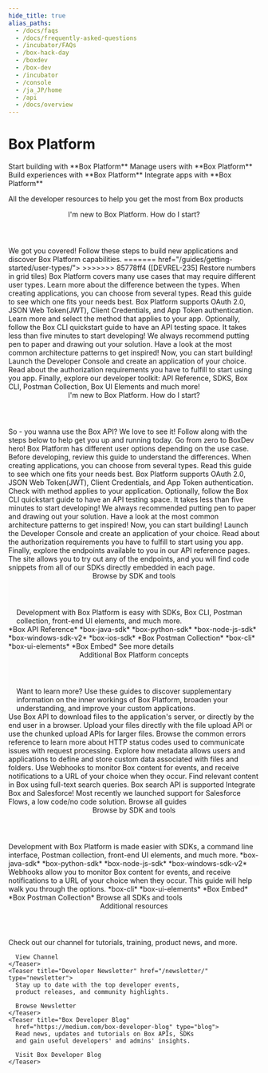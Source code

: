 ```yaml
---
hide_title: true
alias_paths:
  - /docs/faqs
  - /docs/frequently-asked-questions
  - /incubator/FAQs
  - /box-hack-day
  - /boxdev
  - /box-dev
  - /incubator
  - /console
  - /ja_JP/home
  - /api
  - /docs/overview
---
```


# Box Platform

<Banner>

  <BannerTitle>
    Start building with **Box Platform**
  </BannerTitle>
  <BannerTitle>
    Manage users with **Box Platform**
  </BannerTitle>
  <BannerTitle>
    Build experiences with **Box Platform**
  </BannerTitle>
  <BannerTitle>
    Integrate apps with **Box Platform**
  </BannerTitle>

All the developer resources to help you get the most from Box products

</Banner>

<!-- <Centered wide>
  <Header to='/guides' centered>
    Guides
  </Header>
  <GuidesList>
    Get started, learn tips and tricks, and discover how to use the Box
    Platform API with our comprehensive guides. Here are six of the most used
    guides to get you started.

    <GuideList href='/guides/authentication/'>
      Authentication
    </GuideList>
    <GuideList href='/guides/cli/quick-start/'>
      CLI Quick Start
    </GuideList>
    <GuideList href='/guides/tooling/postman/quick-start/'>
      Postman Quick Start
    </GuideList>
    <GuideList href='/guides/api-calls/permissions-and-errors/common-errors/'>
      Common Errors
    </GuideList>
    <GuideList href='/guides/api-calls/pagination/offset-based/'>
      API Pagination
    </GuideList>
    <GuideList href='/guides/embed/ui-elements/'>
      UI Elements
    </GuideList>
  </GuidesList>

  <More to='/guides' right>
    More Guides
  </More>
</Centered> -->

<Centered wide id="start-with-box-platform" >
  <Header centered>
    I'm new to Box Platform. How do I start?
  </Header>
    We got you covered! Follow these steps to build
    new applications and discover Box Platform capabilities.

  <TileGrid>
    <Tile type="users" title="1. Explore user types"
<<<<<<< HEAD
      href="platform/user-types/">
=======
      href="/guides/getting-started/user-types/">
>>>>>>> 85778ff4 ([DEVREL-235] Restore numbers in grid tiles)
      Box Platform covers many use cases
      that may require different user types.
      Learn more about the 
      difference between the types.
    </Tile>
    <Tile type="apps" title="2. Understand application types"
      href="/guides/applications/app-types/select/">
      When creating applications, you can choose from several types.
      Read this guide to see which one fits your needs best.
    </Tile>
    <Tile type="authentication" title="3. Learn authentication methods"
      href="/guides/authentication/select/">
      Box Platform supports OAuth 2.0, JSON Web Token(JWT), Client
      Credentials, and App Token authentication. Learn more and
      select the method that applies to your app.
    </Tile>
    <Tile type="cli" title="4. Set up Box CLI"
      href="/guides/cli/quick-start/">
      Optionally, follow the Box CLI quickstart
      guide to have an API testing space. It takes less than
      five minutes to start developing!
    </Tile>
    <Tile type="architecture" title="5. Create an architecture pattern"
      href="/platform/appendix/architecture-patterns/">
      We always recommend putting pen to paper and drawing out your solution.
      Have a look at the most common architecture patterns to get inspired!
    </Tile>
    <Tile type="create" title="6. Create the application"
      href="https://app.box.com/developers/console">
      Now, you can start building! Launch the Developer Console and create an
      application of your choice.
    </Tile>
    <Tile type="authorize" title="7. Authorize the application"
      href="/guides/authorization/">
      Read about the authorization requirements you have to
      fulfill to start using you app.
    </Tile>
    <Tile type="code" title="8. Start coding"
      href="#sdks-and-tools">
      Finally, explore our developer toolkit: API Reference,
      SDKS, Box CLI, Postman Collection, Box UI Elements and much more!
    </Tile>
  </TileGrid>
</Centered>

<Centered wide>
  <Header to='/' centered>
    I'm new to Box Platform. How do I start?
  </Header>
    So - you wanna use the Box API? We love to see it!
    Follow along with the steps below to help get you up and running today.
    Go from zero to BoxDev hero!

  <TileGrid>
    <Tile title="1. Explore user types"
      href="/guides/getting-started/user-types/">
      Box Platform has different user options depending on the use case.
      Before developing, review this guide to understand the differences.
    </Tile>
    <Tile title="2. Understand application types"
      href="/guides/applications/select/">
      When creating applications, you can choose from several types.
      Read this guide to see which one fits your needs best.
    </Tile>
    <Tile title="3. Learn authentication methods"
      href="/guides/authentication/select/">
      Box Platform supports OAuth 2.0, JSON Web Token(JWT), Client
      Credentials, and App Token authentication. Check with method
      applies to your application.
    </Tile>
    <Tile title="4. Setup the Box CLI"
      href="/guides/cli/quick-start/">
      Optionally, follow the Box CLI quickstart
      guide to have an API testing space. It takes less than
      five minutes to start developing!
    </Tile>
    <Tile title="5. Create an architecture pattern"
      href="/guides/getting-started/architecture-patterns/">
      We always recommended putting pen to paper and drawing out your solution.
      Have a look at the most common architecture patterns to get inspired!
    </Tile>
    <Tile title="6. Create the application"
      href="https://app.box.com/developers/console">
      Now, you can start building! Launch the Developer Console and create an
      application of your choice.
    </Tile>
    <Tile title="7. Authorize the application"
      href="/guides/authorization/">
      Read about the authorization requirements you have to
      fulfill to start using you app.
    </Tile>
    <Tile title="8. Start coding"
      href="/reference/">
      Finally, explore the endpoints available to you in our API reference
      pages. The site allows you to try out any of the endpoints, and you will
      find code snippets from all of our SDKs directly embedded
      in each page.
    </Tile>
  </TileGrid>
</Centered>

<Centered wide>
  <FeaturedBoard type="community" />
</Centered>

<section id="sdks-and-tools" style="background-color: #FBFBFB;">
  <div style="padding: 0 16px">
    <Header centered>
      Browse by SDK and tools
    </Header>
      Development with Box Platform is easy with SDKs,
      Box CLI, Postman collection,
      front-end UI elements, and much more.
  </div>

  <TileSlider>
    <Tile type="box-orange" title="API Reference"
      href="/reference/">
      *Box API Reference*
    </Tile>
    <Tile type="java" title="Java SDK"
    href="https://github.com/box/box-java-sdk#readme">
      *box-java-sdk*
    </Tile>
    <Tile type="python" title="Python SDK"
    href="https://github.com/box/box-python-sdk#readme">
      *box-python-sdk*
    </Tile>
    <Tile type="node" title="Node.js SDK"
    href="https://github.com/box/box-node-sdk#readme">
      *box-node-js-sdk*
    </Tile>
    <Tile type="net" title=".NET SDK"
    href="https://github.com/box/box-windows-sdk-v2#readme">
      *box-windows-sdk-v2*
    </Tile>
    <Tile type="tool" title="iOS SDK"
    href="https://github.com/box/box-ios-sdk#readme">
      *box-ios-sdk*
    </Tile>
    <Tile type="tool" title="Postman collection"
      href="/guides/tooling/postman">
      *Box Postman Collection*
    </Tile>
    <Tile type="box-orange" title="Box CLI" href="/guides/cli/">
      *box-cli*
    </Tile>
    <Tile type="box-orange" title="Box UI Elements"
      href="/guides/embed/ui-elements/">
      *box-ui-elements*
    </Tile>
    <Tile type="box-orange" title="Box Embed" href="/guides/embed/box-embed/">
      *Box Embed*
    </Tile>
  </TileSlider>

  <More to='/sdks-and-tools/' center>
    See more details
  </More>
</section>

<!-- <Dark>
  <Centered wide>
    <Header to='/sdks-and-tools' centered>
      SDKS & Tools
    </Header>
    <SDKS>
      Development with Box Platform is made easier with SDKs for your
      programming language, a command line interface, front-end UI elements,
      and much more.

      <SDK language='python' href='https://github.com/box/box-python-sdk'>
        Python SDK
      </SDK>
      <SDK language='java' href='https://github.com/box/box-java-sdk'>
        Java SDK
      </SDK>
      <SDK language='node' href='https://github.com/box/box-node-sdk'>
        Node SDK
      </SDK>
      <SDK language='dotnet' href='https://github.com/box/box-windows-sdk'>
        Windows .NET SDK
      </SDK>
      <SDK language='cli' href='https://github.com/box/boxcli'>
        Box CLI
      </SDK>
      <SDK language='uielements' href='https://github.com/box/box-ui-elements'>
        UI Elements
      </SDK>
    </SDKS>

    <More to='/sdks-and-tools' right>
      More SDKs & Tools
    </More>
  </Centered>
</Dark> -->

<Centered wide>
  <FeaturedBoard type="sampleCode" />
</Centered>

<section id="additional-box-platform-concepts"
  style="background-color: #FBFBFB;">
  <div style="padding: 0 16px">
    <Header centered>
      Additional Box Platform concepts
    </Header>
      Want to learn more?
      Use these guides to discover supplementary information on the inner
      workings of Box Platform, broaden your understanding, and improve
      your custom applications.
  </div>

  <TileSlider>
    <Tile type="guide" title="Downloads" href="/guides/downloads/">
      Use Box API to download files to the application's
      server, or directly by the end user in a browser.
    </Tile>
    <Tile type="guide" title="Uploads" href="/guides/uploads/">
      Upload your files directly with the file upload API or
      use the chunked upload APIs for larger files.
    </Tile>
    <Tile type="guide" title="Errors" 
    href="/guides/api-calls/permissions-and-errors/common-errors/">
      Browse the common errors reference to learn more about
      HTTP status codes used to communicate issues with request processing.
    </Tile>
    <Tile type="guide" title="Metadata" href="/guides/metadata/">
      Explore how metadata allows users and applications to
      define and store custom data associated with files and folders.
    </Tile>
    <Tile type="guide" title="Webhooks" href="/guides/webhooks/">
      Use Webhooks to monitor Box content for events,
      and receive notifications to a URL of your choice when they occur.
    </Tile>
    <Tile type="guide" title="Search" 
      href="/guides/search/">
      Find relevant content in Box using full-text
      search queries. Box search API is supported
      Integrate Box and Salesforce! Most
      recently we launched support for Salesforce Flows, a low code/no code
      solution. 
    </Tile>
  </TileSlider>

  <More to='/guides/' center>
    Browse all guides
  </More>
</section>

<Centered wide>
  <Header to='/' centered>
    Browse by SDK and tools
  </Header>
    Development with Box Platform is made easier with SDKs,
    a command line interface, Postman collection,
    front-end UI elements, and much more.

  <TileSlider>
    <Tile type="tool" title="Java" href="https://github.com/box/box-java-sdk">
      *box-java-sdk*
    </Tile>
    <Tile type="tool" title="Python"
      href="https://github.com/box/box-python-sdk">
      *box-python-sdk*
    </Tile>
    <Tile type="tool" title="Node" href="https://github.com/box/box-node-sdk">
      *box-node-js-sdk*
    </Tile>
    <Tile type="tool" title=".NET"
      href="https://github.com/box/box-windows-sdk-v2">
      *box-windows-sdk-v2*
    </Tile>
    <Tile type="guide" title="Webhooks" href="/guides/webhooks/">
      Webhooks allow you to monitor Box content for events,
      and receive notifications to a URL of your choice when they occur.
      This guide will help walk you through the options.
    </Tile>
    <Tile type="tool" title="Box CLI" href="/guides/cli/">
      *box-cli*
    </Tile>
    <Tile type="tool" title="Box UI Elements" href="/guides/embed/ui-elements/">
      *box-ui-elements*
    </Tile>
    <Tile type="tool" title="Box Embed" href="/guides/embed/box-embed/">
      *Box Embed*
    </Tile>
    <Tile type="tool" title="Postman collection"
      href="/guides/tooling/postman">
      *Box Postman Collection*
    </Tile>
  </TileSlider>

  <More to='/sdks-and-tools/' center>
    Browse all SDKs and tools
  </More>
</Centered>

<Centered wide>
  <Header to='https://medium.com/box-developer-blog' centered>
    Additional resources
  </Header>

  <!-- <BlogCards /> -->

  <div style="display:flex; align-items: center; flex-wrap: wrap">
    <Teaser title="Box Youtube"
      href="https://www.youtube.com/@box/videos" type="youtube">
      Check out our channel for tutorials, training,
      product news, and more.

      View Channel
    </Teaser>
    <Teaser title="Developer Newsletter" href="/newsletter/" type="newsletter">
      Stay up to date with the top developer events,
      product releases, and community highlights.

      Browse Newsletter
    </Teaser>
    <Teaser title="Box Developer Blog"
      href="https://medium.com/box-developer-blog" type="blog">
      Read news, updates and tutorials on Box APIs, SDKs
      and gain useful developers' and admins' insights.

      Visit Box Developer Blog
    </Teaser>

  </div>
</Centered>
